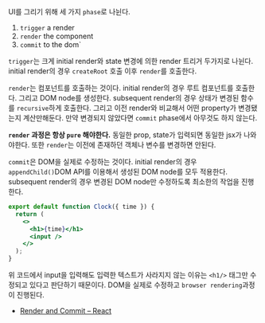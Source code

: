 UI를 그리기 위해 세 가지 `phase`로 나뉜다.

1. `trigger` a render
2. `render` the component
3. `commit` to the dom`

`trigger`는 크게 initial render와 state 변경에 의한 render 트리거 두가지로 나뉜다. initial render의 경우 `createRoot` 호출 이후 `render`를 호출한다.

`render`는 컴포넌트를 호출하는 것이다. initial render의 경우 루트 컴포넌트를 호출한다. 그리고 DOM node를 생성한다. subsequent render의 경우 상태가 변경된 함수를 `recursive`하게 호출한다. 그리고 이전 render와 비교해서 어떤 property가 변경됐는지 계산만해둔다. 만약 변경되지 않았다면 `commit` phase에서 아무것도 하지 않는다.

**`render` 과정은 항상 `pure` 해야한다.** 동일한 prop, state가 입력되면 동일한 jsx가 나와야한다. 또한 `render`는 이전에 존재하던 객체나 변수를 변경하면 안된다.

`commit`은 DOM을 실제로 수정하는 것이다. initial render의 경우 `appendChild()`DOM API를 이용해서 생성된 DOM node를 모두 적용한다. subsequent render의 경우 변경된 DOM node만 수정하도록 최소한의 작업을 진행한다.

```jsx
export default function Clock({ time }) {
  return (
    <>
      <h1>{time}</h1>
      <input />
    </>
  );
}
```

위 코드에서 input을 입력해도 입력한 텍스트가 사라지지 않는 이유는 `<h1/>` 태그만 수정되고 있다고 판단하기 때문이다. DOM을 실제로 수정하고 `browser rendering`과정이 진행된다.

- [Render and Commit – React](https://react.dev/learn/render-and-commit)
